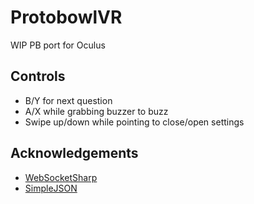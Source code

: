 # ProtobowlVR

WIP PB port for Oculus

## Controls
  - B/Y for next question
  - A/X while grabbing buzzer to buzz
  - Swipe up/down while pointing to close/open settings

## Acknowledgements
  - [WebSocketSharp](https://github.com/sta/websocket-sharp)
  - [SimpleJSON](https://github.com/Bunny83/SimpleJSON)